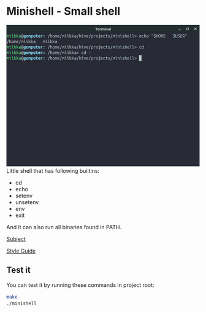 
# Minishell - Small shell
![Screenshot](https://github.com/tuommii/minishell/blob/master/MIA.png)
Little shell that has following builtins:
* cd
* echo
* setenv
* unsetenv
* env
* exit

And it can also run all binaries found in PATH.

[Subject](https://github.com/tuommii/hive_subjects/blob/master/minishell.en.pdf)

[Style Guide](https://github.com/tuommii/hive_subjects/blob/master/norme.en.pdf)

## Test it

You can test it by running these commands in project root:

```bash
make
./minishell
```
